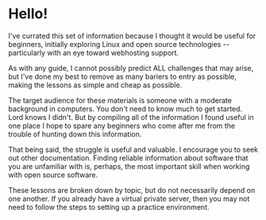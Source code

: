 # Hello!
I've currated this set of information because I thought it would be useful for beginners, initially exploring Linux and open source technologies -- particularly with an eye toward webhosting support.

As with any guide, I cannot possibly predict ALL challenges that may arise, but I've done my best to remove as many bariers to entry as possible, making the lessons as simple and cheap as possible.

The target audience for these materials is someone with a moderate background in computers.  You don't need to know much to get started.  Lord knows I didn't.  But by compiling all of the information I found useful in one place I hope to spare any beginners who come after me from the trouble of hunting down this information.

That being said, the struggle is useful and valuable.  I encourage you to seek out other documentation.  Finding reliable information about software that you are unfamiliar with is, perhaps, the most important skill when working with open source software.

These lessons are broken down by topic, but do not necessarily depend on one another.  If you already have a virtual private server, then you may not need to follow the steps to setting up a practice environment.


